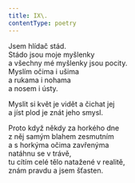 ```yaml
---
title: IX\.
contentType: poetry
---
```


<section>

Jsem hlídač stád.  
Stádo jsou moje myšlenky  
a všechny mé myšlenky jsou pocity.  
Myslím očima i ušima  
a rukama i nohama  
a nosem i ústy.

</section>

<section>

Myslit si květ je vidět a čichat jej  
a jíst plod je znát jeho smysl.

</section>

<section>

Proto když někdy za horkého dne  
z něj samým blahem zesmutním  
a s horkýma očima zavřenýma  
natáhnu se v trávě,  
tu cítím celé tělo natažené v realitě,  
znám pravdu a jsem šťasten.

</section>
